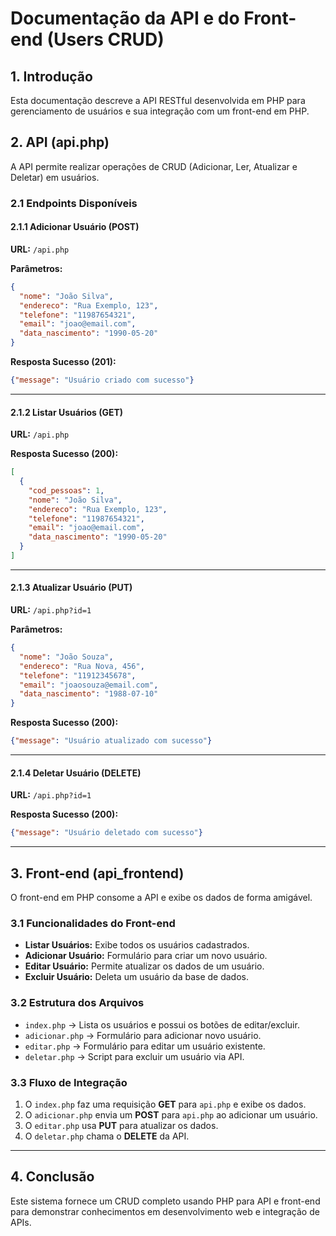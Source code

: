 # Documentação da API e do Front-end (Users CRUD)

## 1. Introdução
Esta documentação descreve a API RESTful desenvolvida em PHP para gerenciamento de usuários e sua integração com um front-end em PHP.

## 2. API (api.php)
A API permite realizar operações de CRUD (Adicionar, Ler, Atualizar e Deletar) em usuários.

### 2.1 Endpoints Disponíveis

#### 2.1.1 Adicionar Usuário (POST)
**URL:** `/api.php`

**Parâmetros:**
```json
{
  "nome": "João Silva",
  "endereco": "Rua Exemplo, 123",
  "telefone": "11987654321",
  "email": "joao@email.com",
  "data_nascimento": "1990-05-20"
}
```

**Resposta Sucesso (201):**
```json
{"message": "Usuário criado com sucesso"}
```

---

#### 2.1.2 Listar Usuários (GET)
**URL:** `/api.php`

**Resposta Sucesso (200):**
```json
[
  {
    "cod_pessoas": 1,
    "nome": "João Silva",
    "endereco": "Rua Exemplo, 123",
    "telefone": "11987654321",
    "email": "joao@email.com",
    "data_nascimento": "1990-05-20"
  }
]
```

---

#### 2.1.3 Atualizar Usuário (PUT)
**URL:** `/api.php?id=1`

**Parâmetros:**
```json
{
  "nome": "João Souza",
  "endereco": "Rua Nova, 456",
  "telefone": "11912345678",
  "email": "joaosouza@email.com",
  "data_nascimento": "1988-07-10"
}
```

**Resposta Sucesso (200):**
```json
{"message": "Usuário atualizado com sucesso"}
```

---

#### 2.1.4 Deletar Usuário (DELETE)
**URL:** `/api.php?id=1`

**Resposta Sucesso (200):**
```json
{"message": "Usuário deletado com sucesso"}
```

---

## 3. Front-end (api_frontend)
O front-end em PHP consome a API e exibe os dados de forma amigável.

### 3.1 Funcionalidades do Front-end
- **Listar Usuários:** Exibe todos os usuários cadastrados.
- **Adicionar Usuário:** Formulário para criar um novo usuário.
- **Editar Usuário:** Permite atualizar os dados de um usuário.
- **Excluir Usuário:** Deleta um usuário da base de dados.

### 3.2 Estrutura dos Arquivos
- `index.php` → Lista os usuários e possui os botões de editar/excluir.
- `adicionar.php` → Formulário para adicionar novo usuário.
- `editar.php` → Formulário para editar um usuário existente.
- `deletar.php` → Script para excluir um usuário via API.

### 3.3 Fluxo de Integração
1. O `index.php` faz uma requisição **GET** para `api.php` e exibe os dados.
2. O `adicionar.php` envia um **POST** para `api.php` ao adicionar um usuário.
3. O `editar.php` usa **PUT** para atualizar os dados.
4. O `deletar.php` chama o **DELETE** da API.

---

## 4. Conclusão
Este sistema fornece um CRUD completo usando PHP para API e front-end para demonstrar conhecimentos em desenvolvimento web e integração de APIs.

